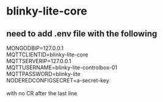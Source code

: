 # blinky-lite-core
## need to add .env file with the following
MONGODBIP=127.0.0.1<br/>
MQTTCLIENTID=blinky-lite-core<br/>
MQTTSERVERIP=127.0.0.1<br/>
MQTTUSERNAME=blinky-lite-controlbox-01<br/>
MQTTPASSWORD=blinky-lite<br/>
NODEREDCONFIGSECRET=a-secret-key<br/>
<br/>
with no CR after the last line

